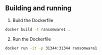 ## Building and running

1. Build the Dockerfile
```bash
docker build -t ransomware1 .
```

2. Run the Dockerfile
```bash
docker run -it -p 31344:31344 ransomware1
```

